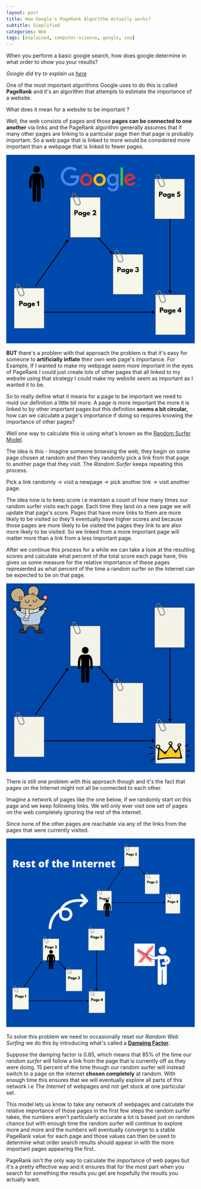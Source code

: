 ```yaml
---
layout: post
title: How Google's PageRank Algorithm Actually works? 
subtitle: Simplified
categories: Web
tags: [explained, computer-science, google, seo]
---
```


When you perform a basic google search, how does google determine in what order to show you your results?

*Google did try to explain us [here](https://www.youtube.com/watch?v=0eKVizvYSUQ)*

One of the most important algorithms Google uses to do this is called **PageRank** and it's an algorithm that attempts to estimate the importance of a website. 

What does it mean for a website to be important ? 

Well, the web consists of pages and those **pages can be connected to one another** via links and the PageRank algorithm generally assumes that if many other pages are linking to a particular page then that page is probably important. So a web page that is linked to more would be considered more important than a webpage that is linked to fewer pages. 

![img1](https://github.com/AnimeshRy/blog/blob/master/assets/images/article5/img1.png?raw=true)

**BUT** there's a problem with that approach the problem is that it's easy for someone to **artificially inflate** their own web page's importance. For Example, If I wanted to make my webpage seem more important in the eyes of PageRank I could just create lots of other pages that all linked to my website using that strategy I could make my website seem as important as I wanted it to be. 

So to really define what it means for a page to be important we need to mold our definition a little bit more. A page is more important the more it is linked to by other important pages but this definition **seems a bit circular,** how can we calculate a page's importance if doing so requires knowing the importance of other pages? 

Well one way to calculate this is using what's known as the [Random Surfer Model](https://en.wikipedia.org/wiki/Random_surfing_model).  

The idea is this -  Imagine someone browsing the web, they begin on some page chosen at random and then they randomly pick a link from that page to another page that they visit. The *Random Surfer* keeps repeating this process. 

Pick a link randomly → visit a newpage → pick another link → visit another page. 

The idea now is to keep score i.e maintain a count of how many times our random surfer visits each page. Each time they land on a new page we will update that page's score. Pages that have more links to them are more likely to be visited so they'll eventually have higher scores and because those pages are more likely to be visited the pages they link to are also more likely to be visited. So we linked from a more important page will matter more than a link from a less important page. 

After we continue this process for a while we can take a look at the resulting scores and calculate what percent of the total score each page have, this gives us some measure for the relative importance of these pages represented as what percent of the time a random surfer on the Internet can be expected to be on that page.

![gif1](https://github.com/AnimeshRy/blog/blob/master/assets/images/article5/Page_1.gif?raw=true)

There is still one problem with this approach though and it's the fact that pages on the Internet might not all be connected to each other. 

Imagine a network of pages like the one below, if we randomly start on this page and we keep following links. We will only ever visit one set of pages on the web completely ignoring the rest of the internet. 

Since none of the other pages are reachable via any of the links from the pages that were currently visited. 

![img2](https://github.com/AnimeshRy/blog/blob/master/assets/images/article5/img2.png?raw=true)

To solve this problem we need to occasionally reset our *Random Web Surfing* we do this by introducing what's called a **[Damping Factor](https://en.wikipedia.org/wiki/Damping_factor).** 

Suppose the damping factor is 0.85, which means that 85% of the time our *random surfer* will follow a link from the page that is currently off as they were doing. 15 percent of the time though our random surfer will instead switch to a page on the internet **chosen completely** at random. With enough time this ensures that we will eventually explore all parts of this network i.e *The Internet* of webpages and not get stuck at one particular set. 

This model lets us know to take any network of webpages and calculate the relative importance of those pages in the first few steps the random surfer takes, the numbers aren't particularly accurate a lot is based just on random chance but with enough time the random surfer will continue to explore more and more and the numbers will eventually converge to a stable PageRank value for each page and those values can then be used to determine what order search results should appear in with the more important pages appearing the first. 

PageRank isn't the only way to calculate the importance of web pages but it's a pretty effective way and it ensures that for the most part when you search for something the results you get are hopefully the results you actually want.
